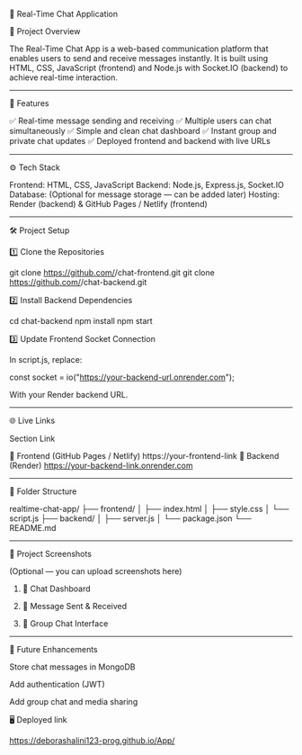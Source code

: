 💬 Real-Time Chat Application

🚀 Project Overview

The Real-Time Chat App is a web-based communication platform that enables users to send and receive messages instantly. It is built using HTML, CSS, JavaScript (frontend) and Node.js with Socket.IO (backend) to achieve real-time interaction.


---

🧠 Features

✅ Real-time message sending and receiving
✅ Multiple users can chat simultaneously
✅ Simple and clean chat dashboard
✅ Instant group and private chat updates
✅ Deployed frontend and backend with live URLs


---

⚙️ Tech Stack

Frontend: HTML, CSS, JavaScript
Backend: Node.js, Express.js, Socket.IO
Database: (Optional for message storage — can be added later)
Hosting: Render (backend) & GitHub Pages / Netlify (frontend)


---

🛠️ Project Setup

1️⃣ Clone the Repositories

git clone https://github.com/<your-username>/chat-frontend.git
git clone https://github.com/<your-username>/chat-backend.git

2️⃣ Install Backend Dependencies

cd chat-backend
npm install
npm start

3️⃣ Update Frontend Socket Connection

In script.js, replace:

const socket = io("https://your-backend-url.onrender.com");

With your Render backend URL.


---

🌐 Live Links

Section	Link

🔗 Frontend (GitHub Pages / Netlify)	https://your-frontend-link
🔗 Backend (Render)	https://your-backend-link.onrender.com



---

🧩 Folder Structure

realtime-chat-app/
├── frontend/
│   ├── index.html
│   ├── style.css
│   └── script.js
├── backend/
│   ├── server.js
│   └── package.json
└── README.md


---

📸 Project Screenshots

(Optional — you can upload screenshots here)

1. 🧱 Chat Dashboard


2. 💬 Message Sent & Received


3. 👥 Group Chat Interface

   
---

🧠 Future Enhancements

Store chat messages in MongoDB

Add authentication (JWT)

Add group chat and media sharing

🖥 Deployed link
 
 https://deborashalini123-prog.github.io/App/
 



